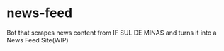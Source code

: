 # news-feed
Bot that scrapes news content from IF SUL DE MINAS and turns it into a News Feed Site(WIP)
